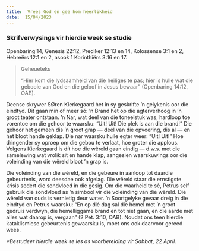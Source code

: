 ```yaml
---
title:  Vrees God en gee hom heerlikheid
date:  15/04/2023
---
```


### Skrifverwysings vir hierdie week se studie
Openbaring 14, Genesis 22:12, Prediker 12:13 en 14, Kolossense 3:1 en 2, Hebreërs 12:1 en 2, asook 1 Korinthiërs 3:16 en 17.

> <p>Geheueteks</p>
> “Hier kom die lydsaamheid van die heiliges te pas; hier is hulle wat die gebooie van God en die geloof in Jesus bewaar” (Openbaring 14:12, OAB).

Deense skrywer SØren Kierkegaard het in sy geskrifte ’n gelykenis oor die eindtyd. Dit gaan min of meer só: ’n Brand het op die agterverhoog in ’n groot teater ontstaan. ’n Nar, wat deel van die toneelstuk was, hardloop toe vorentoe om die gehoor te waarsku: “Uit! Uit! Die plek is aan die brand!” Die gehoor het gemeen dis ’n groot grap — deel van die opvoering, dis al — en het bloot hande geklap. Die nar waarsku hulle egter weer: “Uit! Uit!” Hoe dringender sy oproep om die gebou te verlaat, hoe groter die applous. Volgens Kierkegaard is dít hoe die wêreld gaan eindig — d.w.s. met die samelewing wat vrolik sit en hande klap, aangesien waarskuwings oor die voleinding van die wêreld bloot ’n grap is.

Die voleinding van die wêreld, en die gebeure in aanloop tot daardie gebeurtenis, word deesdae ook afgelag. Die wêreld staar die ernstigste krisis sedert die sondvloed in die gesig. Om die waarheid te sê, Petrus self gebruik die sondvloed as ’n simbool vir die voleinding van die wêreld. Die wêreld van ouds is vernietig deur water. ’n Soortgelyke gevaar dreig in die eindtyd en Petrus waarsku: “En op dié dag sal die hemel met ’n groot gedruis verdwyn, die hemelliggame brand en tot niet gaan, en die aarde met alles wat daarop is, vergaan” (2 Pet. 3:10, OAB). Noudat ons teen hierdie kataklismiese gebeurtenis gewaarsku is, moet ons ook daarvoor gereed wees.

_*Bestudeer hierdie week se les as voorbereiding vir Sabbat, 22 April._